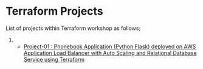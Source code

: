 # Terraform Projects
List of projects within Terraform workshop as follows;
1. - [Project-01 : Phonebook Application (Python Flask) deployed on AWS Application Load Balancer with Auto Scaling and Relational Database Service using Terraform](./Terraform-Projects/Terraform-Project-01/README.md)







